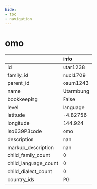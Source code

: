 ```yaml
---
hide:
- toc
- navigation
---
```

# omo
|                      | info      |
|:---------------------|:----------|
| id                   | utar1238  |
| family_id            | nucl1709  |
| parent_id            | osum1243  |
| name                 | Utarmbung |
| bookkeeping          | False     |
| level                | language  |
| latitude             | -4.82756  |
| longitude            | 144.924   |
| iso639P3code         | omo       |
| description          | nan       |
| markup_description   | nan       |
| child_family_count   | 0         |
| child_language_count | 0         |
| child_dialect_count  | 0         |
| country_ids          | PG        |